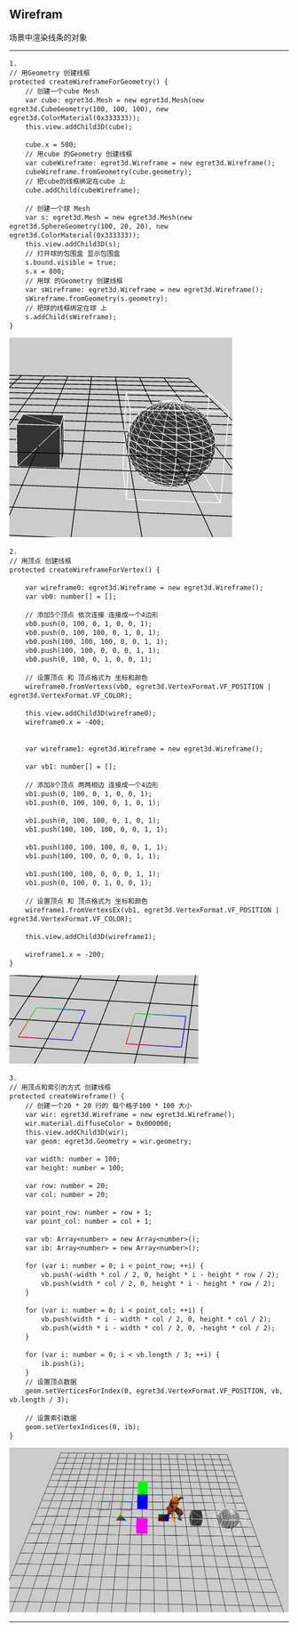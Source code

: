 Wirefram
----------
场景中渲染线条的对象
 
----------
	1.
	// 用Geometry 创建线框
    protected createWireframeForGeometry() {
        // 创建一个cube Mesh
        var cube: egret3d.Mesh = new egret3d.Mesh(new egret3d.CubeGeometry(100, 100, 100), new egret3d.ColorMaterial(0x333333));
        this.view.addChild3D(cube);

        cube.x = 500;
        // 用cube 的Geometry 创建线框
        var cubeWireframe: egret3d.Wireframe = new egret3d.Wireframe();
        cubeWireframe.fromGeometry(cube.geometry);
        // 把cube的线框绑定在cube 上
        cube.addChild(cubeWireframe);

        // 创建一个球 Mesh
        var s: egret3d.Mesh = new egret3d.Mesh(new egret3d.SphereGeometry(100, 20, 20), new egret3d.ColorMaterial(0x333333));
        this.view.addChild3D(s);
        // 打开球的包围盒 显示包围盒
        s.bound.visible = true;
        s.x = 800;
        // 用球 的Geometry 创建线框
        var sWireframe: egret3d.Wireframe = new egret3d.Wireframe();
        sWireframe.fromGeometry(s.geometry);
        // 把球的线框绑定在球 上
        s.addChild(sWireframe);
    }

![](Img_4.png)

	2.
    // 用顶点 创建线框
    protected createWireframeForVertex() {
      
        var wireframe0: egret3d.Wireframe = new egret3d.Wireframe();
        var vb0: number[] = [];

        // 添加5个顶点 依次连接 连接成一个4边形
        vb0.push(0, 100, 0, 1, 0, 0, 1);
        vb0.push(0, 100, 100, 0, 1, 0, 1);
        vb0.push(100, 100, 100, 0, 0, 1, 1);
        vb0.push(100, 100, 0, 0, 0, 1, 1);
        vb0.push(0, 100, 0, 1, 0, 0, 1);

        // 设置顶点 和 顶点格式为 坐标和颜色
        wireframe0.fromVertexs(vb0, egret3d.VertexFormat.VF_POSITION | egret3d.VertexFormat.VF_COLOR);

        this.view.addChild3D(wireframe0);
        wireframe0.x = -400;


        var wireframe1: egret3d.Wireframe = new egret3d.Wireframe();

        var vb1: number[] = [];

        // 添加8个顶点 两两相边 连接成一个4边形
        vb1.push(0, 100, 0, 1, 0, 0, 1);
        vb1.push(0, 100, 100, 0, 1, 0, 1);

        vb1.push(0, 100, 100, 0, 1, 0, 1);
        vb1.push(100, 100, 100, 0, 0, 1, 1);

        vb1.push(100, 100, 100, 0, 0, 1, 1);
        vb1.push(100, 100, 0, 0, 0, 1, 1);

        vb1.push(100, 100, 0, 0, 0, 1, 1);
        vb1.push(0, 100, 0, 1, 0, 0, 1);

        // 设置顶点 和 顶点格式为 坐标和颜色
        wireframe1.fromVertexsEx(vb1, egret3d.VertexFormat.VF_POSITION | egret3d.VertexFormat.VF_COLOR);

        this.view.addChild3D(wireframe1);

        wireframe1.x = -200;
    }

![](Img_5.png)

	3.
    // 用顶点和索引的方式 创建线框
    protected createWireframe() {
        // 创建一个20 * 20 行的 每个格子100 * 100 大小
        var wir: egret3d.Wireframe = new egret3d.Wireframe();
        wir.material.diffuseColor = 0x000000;
        this.view.addChild3D(wir);
        var geom: egret3d.Geometry = wir.geometry;

        var width: number = 100;
        var height: number = 100;

        var row: number = 20;
        var col: number = 20;

        var point_row: number = row + 1;
        var point_col: number = col + 1;

        var vb: Array<number> = new Array<number>();
        var ib: Array<number> = new Array<number>();

        for (var i: number = 0; i < point_row; ++i) {
            vb.push(-width * col / 2, 0, height * i - height * row / 2);
            vb.push(width * col / 2, 0, height * i - height * row / 2);
        }

        for (var i: number = 0; i < point_col; ++i) {
            vb.push(width * i - width * col / 2, 0, height * col / 2);
            vb.push(width * i - width * col / 2, 0, -height * col / 2);
        }

        for (var i: number = 0; i < vb.length / 3; ++i) {
            ib.push(i);
        }
        // 设置顶点数据 
        geom.setVerticesForIndex(0, egret3d.VertexFormat.VF_POSITION, vb, vb.length / 3);

        // 设置索引数据
        geom.setVertexIndices(0, ib);
    }

![](Img_7.png)

----------